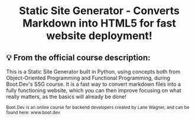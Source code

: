 <div align="center">

# Static Site Generator - Converts Markdown into HTML5 for fast website deployment!
</div>

## 💡 From the official course description:

This is a Static Site Generator built in Python, using concepts both from Object-Oriented Programming and Functional Programming, during Boot.Dev's SSG course. It is a fast way to convert markdown files into a fully functioning website, which you can then improve focusing on what really matters, as the basics will already be done!

<sub>
Boot.Dev is an online course for backend developers created by Lane Wagner, and can be found here: www.boot.dev</sub>
